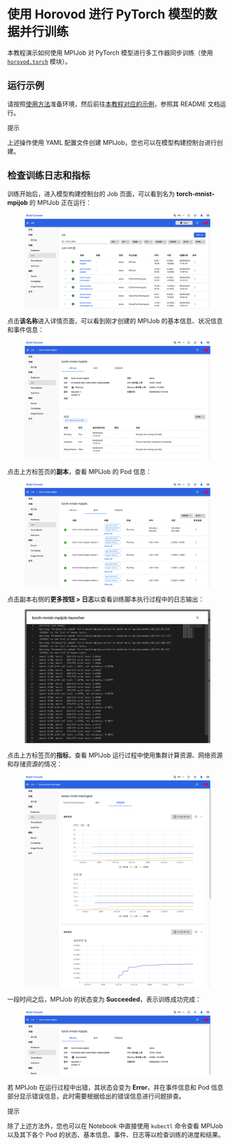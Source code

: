 # 使用 Horovod 进行 PyTorch 模型的数据并行训练

本教程演示如何使用 MPIJob 对 PyTorch 模型进行多工作器同步训练（使用 <a target="_blank" rel="noopener noreferrer" href="https://horovod.readthedocs.io/en/stable/api.html#module-horovod.torch">`horovod.torch`</a> 模块）。

## 运行示例

请按照<a target="_blank" rel="noopener noreferrer" href="https://github.com/t9k/tutorial-examples/blob/master/docs/README-zh.md#%E4%BD%BF%E7%94%A8%E6%96%B9%E6%B3%95">使用方法</a>准备环境，然后前往<a target="_blank" rel="noopener noreferrer" href="https://github.com/t9k/tutorial-examples/tree/master/job/mpijob/horovod-torch">本教程对应的示例</a>，参照其 README 文档运行。

<aside class="note tip">
<div class="title">提示</div>

上述操作使用 YAML 配置文件创建 MPIJob，您也可以在模型构建控制台进行创建。

</aside>

## 检查训练日志和指标

训练开始后，进入模型构建控制台的 Job 页面，可以看到名为 **torch-mnist-mpijob** 的 MPIJob 正在运行：

<figure class="screenshot">
    <img alt="running" src="../assets/tasks/run-distributed-training/horovod/multiworker-training-of-pytorch-model/running.png" />
</figure>

点击**该名称**进入详情页面，可以看到刚才创建的 MPIJob 的基本信息、状况信息和事件信息：

<figure class="screenshot">
    <img alt="details" src="../assets/tasks/run-distributed-training/horovod/multiworker-training-of-pytorch-model/details.png" />
</figure>

点击上方标签页的**副本**，查看 MPIJob 的 Pod 信息：

<figure class="screenshot">
    <img alt="replicas" src="../assets/tasks/run-distributed-training/horovod/multiworker-training-of-pytorch-model/replicas.png" />
</figure>

点击副本右侧的**更多按钮&nbsp;> 日志**以查看训练脚本执行过程中的日志输出：

<figure class="screenshot">
    <img alt="view-log" src="../assets/tasks/run-distributed-training/horovod/multiworker-training-of-pytorch-model/view-log.png" />
</figure>

点击上方标签页的**指标**，查看 MPIJob 运行过程中使用集群计算资源、网络资源和存储资源的情况：

<figure class="screenshot">
    <img alt="replicas" src="../assets/tasks/run-distributed-training/tensorflow/multiworker-training/metrics.png" />
</figure>

一段时间之后，MPIJob 的状态变为 **Succeeded**，表示训练成功完成：

<figure class="screenshot">
    <img alt="done" src="../assets/tasks/run-distributed-training/horovod/multiworker-training-of-pytorch-model/done.png" />
</figure>

若 MPIJob 在运行过程中出错，其状态会变为 **Error**，并在事件信息和 Pod 信息部分显示错误信息，此时需要根据给出的错误信息进行问题排查。

<aside class="note tip">
<div class="title">提示</div>

除了上述方法外，您也可以在 Notebook 中直接使用 `kubectl` 命令查看 MPIJob 以及其下各个 Pod 的状态、基本信息、事件、日志等以检查训练的进度和结果。

</aside>
